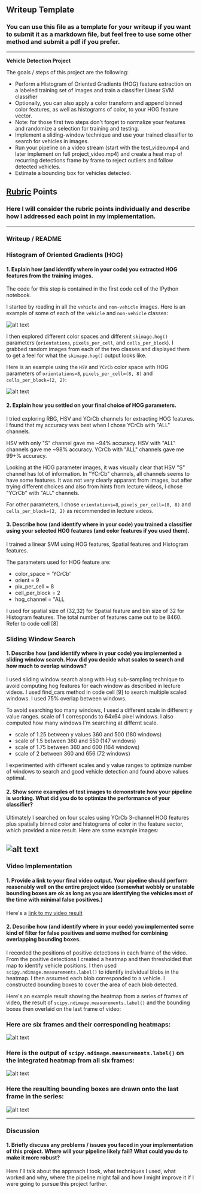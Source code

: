 ## Writeup Template
### You can use this file as a template for your writeup if you want to submit it as a markdown file, but feel free to use some other method and submit a pdf if you prefer.

---

**Vehicle Detection Project**

The goals / steps of this project are the following:

* Perform a Histogram of Oriented Gradients (HOG) feature extraction on a labeled training set of images and train a classifier Linear SVM classifier
* Optionally, you can also apply a color transform and append binned color features, as well as histograms of color, to your HOG feature vector. 
* Note: for those first two steps don't forget to normalize your features and randomize a selection for training and testing.
* Implement a sliding-window technique and use your trained classifier to search for vehicles in images.
* Run your pipeline on a video stream (start with the test_video.mp4 and later implement on full project_video.mp4) and create a heat map of recurring detections frame by frame to reject outliers and follow detected vehicles.
* Estimate a bounding box for vehicles detected.

[//]: # (Image References)
[image1]: ./examples/car_not_car.png
[image2]: ./examples/HOG_example.jpg
[image3]: ./examples/sliding_windows.jpg
[image4]: ./examples/sliding_window.jpg
[image5]: ./examples/bboxes_and_heat.png
[image6]: ./examples/labels_map.png
[image7]: ./examples/output_bboxes.png
[video1]: ./project_video.mp4

## [Rubric](https://review.udacity.com/#!/rubrics/513/view) Points
### Here I will consider the rubric points individually and describe how I addressed each point in my implementation.  

---
### Writeup / README

### Histogram of Oriented Gradients (HOG)

#### 1. Explain how (and identify where in your code) you extracted HOG features from the training images.

The code for this step is contained in the first code cell of the IPython notebook.

I started by reading in all the `vehicle` and `non-vehicle` images.  Here is an example of some of each of the `vehicle` and `non-vehicle` classes:

![alt text][image1]

I then explored different color spaces and different `skimage.hog()` parameters (`orientations`, `pixels_per_cell`, and `cells_per_block`).  I grabbed random images from each of the two classes and displayed them to get a feel for what the `skimage.hog()` output looks like.

Here is an example using the `HSV` and `YCrCb` color space with HOG parameters of `orientations=8`, `pixels_per_cell=(8, 8)` and `cells_per_block=(2, 2)`:

![alt text][image2]

#### 2. Explain how you settled on your final choice of HOG parameters.

I tried exploring RBG, HSV and YCrCb channels for extracting HOG features. I found that my accuracy was best when I chose YCrCb with "ALL" channels. 

HSV with only "S" channel gave me ~94% accuracy.
HSV with "ALL" channels gave me ~98% accuracy.
YCrCb with "ALL" channels gave me 99+% accuracy.

Looking at the HOG parameter images, it was visually clear that HSV "S" channel has lot of information. In "YCrCb" channels, all channels seems to have some features. It was not very clearly apparant from images, but after trying different choices and also from hints from lecture videos, I chose "YCrCb" with "ALL" channels.

For other parameters, I chose `orientations=8`, `pixels_per_cell=(8, 8)` and `cells_per_block=(2, 2)` as recommended in lecture videos.

#### 3. Describe how (and identify where in your code) you trained a classifier using your selected HOG features (and color features if you used them).

I trained a linear SVM using HOG features, Spatial features and Histogram features.

The parameters used for HOG feature are: 
* color_space = 'YCrCb'
* orient = 9  
* pix_per_cell = 8
* cell_per_block = 2
* hog_channel = "ALL

I used for spatial size of (32,32) for Spatial feature and bin size of 32 for Histogram features.
The total number of features came out to be 8460. Refer to code cell [8]

### Sliding Window Search

#### 1. Describe how (and identify where in your code) you implemented a sliding window search.  How did you decide what scales to search and how much to overlap windows?

I used sliding window search along with Hug sub-sampling technique to avoid computing hog features for each window as described in lecture videos. I used find_cars method in code cell [9] to search multiple scaled windows. I used 75% overlap between windows.

To avoid searching too many windows, I used a different scale in different y value ranges. scale of 1 corresponds to 64x64 pixel windows. I also computed how many windows I'm searching at differnt scale.

* scale of 1.25 between y values 360 and 500  (180 windows)
* scale of 1.5 between 360 and 550 (147 windows)
* scale of 1.75 between 360 and 600 (164 windows)
* scale of 2 between 360 and 656 (72 windows)

I experimented with different scales and y value ranges to optimize number of windows to search and good vehicle detection and found above values optimal.

#### 2. Show some examples of test images to demonstrate how your pipeline is working.  What did you do to optimize the performance of your classifier?

Ultimately I searched on four scales using YCrCb 3-channel HOG features plus spatially binned color and histograms of color in the feature vector, which provided a nice result.  Here are some example images:

![alt text][image4]
---

### Video Implementation

#### 1. Provide a link to your final video output.  Your pipeline should perform reasonably well on the entire project video (somewhat wobbly or unstable bounding boxes are ok as long as you are identifying the vehicles most of the time with minimal false positives.)
Here's a [link to my video result](./project_video.mp4)


#### 2. Describe how (and identify where in your code) you implemented some kind of filter for false positives and some method for combining overlapping bounding boxes.

I recorded the positions of positive detections in each frame of the video.  From the positive detections I created a heatmap and then thresholded that map to identify vehicle positions.  I then used `scipy.ndimage.measurements.label()` to identify individual blobs in the heatmap.  I then assumed each blob corresponded to a vehicle.  I constructed bounding boxes to cover the area of each blob detected.  

Here's an example result showing the heatmap from a series of frames of video, the result of `scipy.ndimage.measurements.label()` and the bounding boxes then overlaid on the last frame of video:

### Here are six frames and their corresponding heatmaps:

![alt text][image5]

### Here is the output of `scipy.ndimage.measurements.label()` on the integrated heatmap from all six frames:
![alt text][image6]

### Here the resulting bounding boxes are drawn onto the last frame in the series:
![alt text][image7]



---

### Discussion

#### 1. Briefly discuss any problems / issues you faced in your implementation of this project.  Where will your pipeline likely fail?  What could you do to make it more robust?

Here I'll talk about the approach I took, what techniques I used, what worked and why, where the pipeline might fail and how I might improve it if I were going to pursue this project further.  

